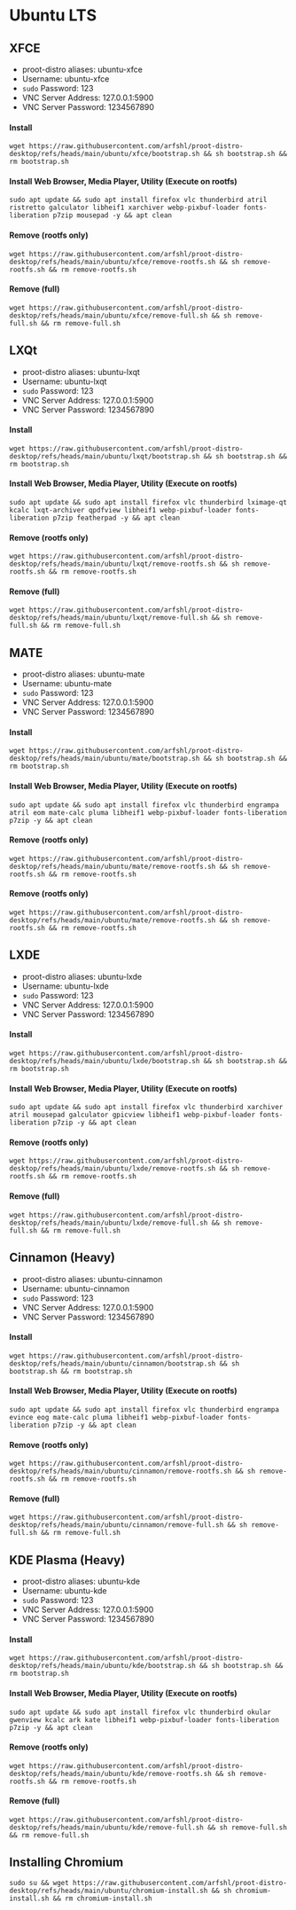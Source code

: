 # Ubuntu LTS 

## XFCE
- proot-distro aliases: ubuntu-xfce
- Username: ubuntu-xfce
- `sudo` Password: 123
- VNC Server Address: 127.0.0.1:5900
- VNC Server Password: 1234567890


#### Install
    wget https://raw.githubusercontent.com/arfshl/proot-distro-desktop/refs/heads/main/ubuntu/xfce/bootstrap.sh && sh bootstrap.sh && rm bootstrap.sh

#### Install Web Browser, Media Player, Utility (Execute on rootfs)
    sudo apt update && sudo apt install firefox vlc thunderbird atril ristretto galculator libheif1 xarchiver webp-pixbuf-loader fonts-liberation p7zip mousepad -y && apt clean

#### Remove (rootfs only)
    wget https://raw.githubusercontent.com/arfshl/proot-distro-desktop/refs/heads/main/ubuntu/xfce/remove-rootfs.sh && sh remove-rootfs.sh && rm remove-rootfs.sh
#### Remove (full)
    wget https://raw.githubusercontent.com/arfshl/proot-distro-desktop/refs/heads/main/ubuntu/xfce/remove-full.sh && sh remove-full.sh && rm remove-full.sh    

## LXQt
- proot-distro aliases: ubuntu-lxqt
- Username: ubuntu-lxqt
- `sudo` Password: 123
- VNC Server Address: 127.0.0.1:5900
- VNC Server Password: 1234567890


#### Install
    wget https://raw.githubusercontent.com/arfshl/proot-distro-desktop/refs/heads/main/ubuntu/lxqt/bootstrap.sh && sh bootstrap.sh && rm bootstrap.sh

#### Install Web Browser, Media Player, Utility (Execute on rootfs)
    sudo apt update && sudo apt install firefox vlc thunderbird lximage-qt kcalc lxqt-archiver qpdfview libheif1 webp-pixbuf-loader fonts-liberation p7zip featherpad -y && apt clean

#### Remove (rootfs only)
    wget https://raw.githubusercontent.com/arfshl/proot-distro-desktop/refs/heads/main/ubuntu/lxqt/remove-rootfs.sh && sh remove-rootfs.sh && rm remove-rootfs.sh
#### Remove (full)
    wget https://raw.githubusercontent.com/arfshl/proot-distro-desktop/refs/heads/main/ubuntu/lxqt/remove-full.sh && sh remove-full.sh && rm remove-full.sh

## MATE
- proot-distro aliases: ubuntu-mate
- Username: ubuntu-mate
- `sudo` Password: 123
- VNC Server Address: 127.0.0.1:5900
- VNC Server Password: 1234567890


#### Install
    wget https://raw.githubusercontent.com/arfshl/proot-distro-desktop/refs/heads/main/ubuntu/mate/bootstrap.sh && sh bootstrap.sh && rm bootstrap.sh

#### Install Web Browser, Media Player, Utility (Execute on rootfs)
    sudo apt update && sudo apt install firefox vlc thunderbird engrampa atril eom mate-calc pluma libheif1 webp-pixbuf-loader fonts-liberation p7zip -y && apt clean

#### Remove (rootfs only)
    wget https://raw.githubusercontent.com/arfshl/proot-distro-desktop/refs/heads/main/ubuntu/mate/remove-rootfs.sh && sh remove-rootfs.sh && rm remove-rootfs.sh
#### Remove (rootfs only)
    wget https://raw.githubusercontent.com/arfshl/proot-distro-desktop/refs/heads/main/ubuntu/mate/remove-rootfs.sh && sh remove-rootfs.sh && rm remove-rootfs.sh
    
## LXDE 
- proot-distro aliases: ubuntu-lxde
- Username: ubuntu-lxde
- `sudo` Password: 123
- VNC Server Address: 127.0.0.1:5900
- VNC Server Password: 1234567890


#### Install
    wget https://raw.githubusercontent.com/arfshl/proot-distro-desktop/refs/heads/main/ubuntu/lxde/bootstrap.sh && sh bootstrap.sh && rm bootstrap.sh

#### Install Web Browser, Media Player, Utility (Execute on rootfs)
    sudo apt update && sudo apt install firefox vlc thunderbird xarchiver atril mousepad galculator gpicview libheif1 webp-pixbuf-loader fonts-liberation p7zip -y && apt clean

#### Remove (rootfs only)
    wget https://raw.githubusercontent.com/arfshl/proot-distro-desktop/refs/heads/main/ubuntu/lxde/remove-rootfs.sh && sh remove-rootfs.sh && rm remove-rootfs.sh
#### Remove (full)
    wget https://raw.githubusercontent.com/arfshl/proot-distro-desktop/refs/heads/main/ubuntu/lxde/remove-full.sh && sh remove-full.sh && rm remove-full.sh

## Cinnamon (Heavy)
- proot-distro aliases: ubuntu-cinnamon
- Username: ubuntu-cinnamon
- `sudo` Password: 123
- VNC Server Address: 127.0.0.1:5900
- VNC Server Password: 1234567890


#### Install
    wget https://raw.githubusercontent.com/arfshl/proot-distro-desktop/refs/heads/main/ubuntu/cinnamon/bootstrap.sh && sh bootstrap.sh && rm bootstrap.sh

#### Install Web Browser, Media Player, Utility (Execute on rootfs)
    sudo apt update && sudo apt install firefox vlc thunderbird engrampa evince eog mate-calc pluma libheif1 webp-pixbuf-loader fonts-liberation p7zip -y && apt clean


#### Remove (rootfs only)
    wget https://raw.githubusercontent.com/arfshl/proot-distro-desktop/refs/heads/main/ubuntu/cinnamon/remove-rootfs.sh && sh remove-rootfs.sh && rm remove-rootfs.sh
#### Remove (full)
    wget https://raw.githubusercontent.com/arfshl/proot-distro-desktop/refs/heads/main/ubuntu/cinnamon/remove-full.sh && sh remove-full.sh && rm remove-full.sh

## KDE Plasma (Heavy)
- proot-distro aliases: ubuntu-kde
- Username: ubuntu-kde
- `sudo` Password: 123
- VNC Server Address: 127.0.0.1:5900
- VNC Server Password: 1234567890

#### Install
    wget https://raw.githubusercontent.com/arfshl/proot-distro-desktop/refs/heads/main/ubuntu/kde/bootstrap.sh && sh bootstrap.sh && rm bootstrap.sh

#### Install Web Browser, Media Player, Utility (Execute on rootfs)
    sudo apt update && sudo apt install firefox vlc thunderbird okular gwenview kcalc ark kate libheif1 webp-pixbuf-loader fonts-liberation p7zip -y && apt clean


#### Remove (rootfs only)
    wget https://raw.githubusercontent.com/arfshl/proot-distro-desktop/refs/heads/main/ubuntu/kde/remove-rootfs.sh && sh remove-rootfs.sh && rm remove-rootfs.sh
#### Remove (full)
    wget https://raw.githubusercontent.com/arfshl/proot-distro-desktop/refs/heads/main/ubuntu/kde/remove-full.sh && sh remove-full.sh && rm remove-full.sh

## Installing Chromium
    sudo su && wget https://raw.githubusercontent.com/arfshl/proot-distro-desktop/refs/heads/main/ubuntu/chromium-install.sh && sh chromium-install.sh && rm chromium-install.sh
